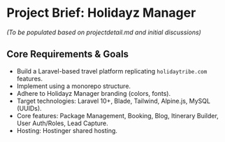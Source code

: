 # Project Brief: Holidayz Manager

*(To be populated based on projectdetail.md and initial discussions)*

## Core Requirements & Goals

- Build a Laravel-based travel platform replicating `holidaytribe.com` features.
- Implement using a monorepo structure.
- Adhere to Holidayz Manager branding (colors, fonts).
- Target technologies: Laravel 10+, Blade, Tailwind, Alpine.js, MySQL (UUIDs).
- Core features: Package Management, Booking, Blog, Itinerary Builder, User Auth/Roles, Lead Capture.
- Hosting: Hostinger shared hosting.

